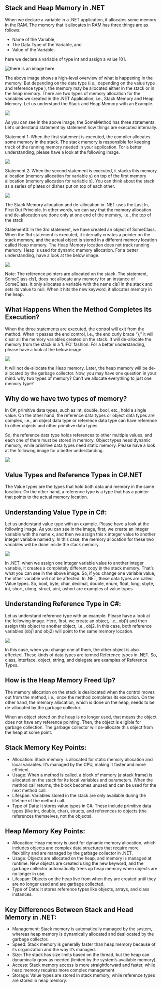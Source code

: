 ## Stack and Heap Memory in .NET
When we declare a variable in a .NET application, it allocates some memory in the RAM. The memory that it allocates in RAM has three things are as follows:
- Name of the Variable,
- The Data Type of the Variable, and
- Value of the Variable.

here we declare a variable of type int and assign a value 101.

![there is an image here](https://dotnettutorials.net/wp-content/uploads/2020/05/word-image-55.png?ezimgfmt=ng:webp/ngcb8)

The above image shows a high-level overview of what is happening in the memory. But depending on the data type (i.e., depending on the value type and reference type ), the memory may be allocated either in the stack or in the heap memory.
There are two types of memory allocation for the variables we created in the .NET Application, i.e., Stack Memory and Heap Memory. Let us understand the Stack and Heap Memory with an Example.

![](https://dotnettutorials.net/wp-content/uploads/2020/05/word-image-56.png?ezimgfmt=ng:webp/ngcb8)

As you can see in the above image, the SomeMethod has three statements. Let’s understand statement by statement how things are executed internally.

Statement 1:
When the first statement is executed, the compiler allocates some memory in the stack. The stack memory is responsible for keeping track of the running memory needed in your application. For a better understanding, please have a look at the following image.

![](https://dotnettutorials.net/wp-content/uploads/2020/05/word-image-57.png?ezimgfmt=ng:webp/ngcb8)

Statement 2:
When the second statement is executed, it stacks this memory allocation (memory allocation for variable y) on top of the first memory allocation (memory allocation for variable x). You can think about the stack as a series of plates or dishes put on top of each other.

![](https://dotnettutorials.net/wp-content/uploads/2020/05/word-image-58.png?ezimgfmt=ng:webp/ngcb8)

The Stack Memory allocation and de-allocation in .NET uses the Last In, First Out Principle. In other words, we can say that the memory allocation and de-allocation are done only at one end of the memory, i.e., the top of the stack.

Statement3:
In the 3rd statement, we have created an object of SomeClass. When the 3rd statement is executed, it internally creates a pointer on the stack memory, and the actual object is stored in a different memory location called Heap memory. The Heap Memory location does not track running memory. Heap is used for dynamic memory allocation. For a better understanding, have a look at the below image.

![](https://dotnettutorials.net/wp-content/uploads/2020/05/word-image-59.png?ezimgfmt=ng:webp/ngcb8)

Note: The reference pointers are allocated on the stack. The statement, SomeClass cls1, does not allocate any memory for an instance of SomeClass. It only allocates a variable with the name cls1 in the stack and sets its value to null. When it hits the new keyword, it allocates memory in the heap.

## What Happens When the Method Completes Its Execution?
When the three statements are executed, the control will exit from the method. When it passes the end control, i.e., the end curly brace “},” it will clear all the memory variables created on the stack. It will de-allocate the memory from the stack in a ‘LIFO’ fashion. For a better understanding, please have a look at the below image.

![](https://dotnettutorials.net/wp-content/uploads/2020/05/word-image-60.png?ezimgfmt=ng:webp/ngcb8)

It will not de-allocate the Heap memory. Later, the heap memory will be de-allocated by the garbage collector. Now, you may have one question in your mind: why two types of memory? Can’t we allocate everything to just one memory type?

## Why do we have two types of memory?
In C#, primitive data types, such as int, double, bool, etc., hold a single value. On the other hand, the reference data types or object data types are complex, i.e., an object data type or reference data type can have reference to other objects and other primitive data types.

So, the reference data type holds references to other multiple values, and each one of them must be stored in memory. Object types need dynamic memory, while primitive data types need static memory. Please have a look at the following image for a better understanding.

![](https://dotnettutorials.net/wp-content/uploads/2020/05/word-image-61.png?ezimgfmt=ng:webp/ngcb8)

## Value Types and Reference Types in C#.NET
The Value types are the types that hold both data and memory in the same location. On the other hand, a reference type is a type that has a pointer that points to the actual memory location.

## Understanding Value Type in C#:
Let us understand value type with an example. Please have a look at the following image. As you can see in the image, first, we create an integer variable with the name x, and then we assign this x integer value to another integer variable named y. In this case, the memory allocation for these two variables will be done inside the stack memory.

![](https://dotnettutorials.net/wp-content/uploads/2020/05/word-image-62.png?ezimgfmt=ng:webp/ngcb8)

In .NET, when we assign one integer variable value to another integer variable, it creates a completely different copy in the stack memory. That’s what you can see in the above image. So, if you change one variable value, the other variable will not be affected. In .NET, these data types are called Value types. So, bool, byte, char, decimal, double, enum, float, long, sbyte, int, short, ulong, struct, uint, ushort are examples of value types.

## Understanding Reference Type in C#:
Let us understand reference type with an example. Please have a look at the following image. Here, first, we create an object, i.e., obj1) and then assign this object to another object, i.e., obj2. In this case, both reference variables (obj1 and obj2) will point to the same memory location.

![](https://dotnettutorials.net/wp-content/uploads/2020/05/word-image-63.png?ezimgfmt=ng:webp/ngcb8)

In this case, when you change one of them, the other object is also affected. These kinds of data types are termed Reference types in .NET. So, class, interface, object, string, and delegate are examples of Reference Types.

## How is the Heap Memory Freed Up?
The memory allocation on the stack is deallocated when the control moves out from the method, i.e., once the method completes its execution. On the other hand, the memory allocation, which is done on the heap, needs to be de-allocated by the garbage collector.

When an object stored on the heap is no longer used, that means the object does not have any reference pointing. Then, the object is eligible for garbage collection. The garbage collector will de-allocate this object from the heap at some point.

## Stack Memory Key Points:
- Allocation: Stack memory is allocated for static memory allocation and local variables. It’s managed by the CPU, making it faster and more efficient.
- Usage: When a method is called, a block of memory (a stack frame) is allocated on the stack for its local variables and parameters. When the method call returns, the block becomes unused and can be used for the next method call.
- Lifespan: Variables stored in the stack are only available during the lifetime of the method call.
- Type of Data: It stores value types in C#. These include primitive data types (like int, double, char), structs, and references to objects (the references themselves, not the objects).

## Heap Memory Key Points:
- Allocation: Heap memory is used for dynamic memory allocation, which includes objects and complex data structures that require more flexibility and are managed by the garbage collector in .NET.
- Usage: Objects are allocated on the heap, and memory is managed at runtime. New objects are created using the new keyword, and the garbage collector automatically frees up heap memory when objects are no longer in use.
- Lifespan: Objects on the heap live from when they are created until they are no longer used and are garbage collected.
- Type of Data: It stores reference types like objects, arrays, and class instances.

## Key Differences Between Stack and Head Memory in .NET:
- Management: Stack memory is automatically managed by the system, whereas heap memory is dynamically allocated and deallocated by the garbage collector.
- Speed: Stack memory is generally faster than heap memory because of its organization and the way it’s managed.
- Size: The stack has size limits based on the thread, but the heap can dynamically grow as needed (limited by the 
  system’s available memory).
- Access: Stack memory access is more straightforward and faster, while heap memory requires more complex management.
- Storage: Value types are stored in stack memory, while reference types are stored in heap memory.
